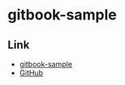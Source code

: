 # gitbook-sample

## Link
- [gitbook-sample](https://kg0r0.gitbook.io/gitbook-sample/)
- [GitHub](https://github.com/kg0r0/gitbook-sample)
